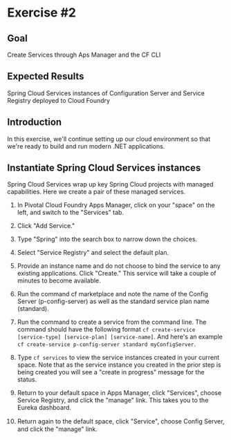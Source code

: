 # Exercise #2

## Goal

Create Services through Aps Manager and the CF CLI

## Expected Results

Spring Cloud Services instances of Configuration Server and Service Registry deployed to Cloud Foundry

## Introduction

In this exercise, we'll continue setting up our cloud environment so that we're ready to build and run modern .NET applications.

## Instantiate Spring Cloud Services instances

Spring Cloud Services wrap up key Spring Cloud projects with managed capabilities. Here we create a pair of these managed services.

1. In Pivotal Cloud Foundry Apps Manager, click on your "space" on the left, and switch to the "Services" tab.

2. Click "Add Service."

3. Type "Spring" into the search box to narrow down the choices.

4. Select "Service Registry" and select the default plan.

5. Provide an instance name and do not choose to bind the service to any existing applications. Click "Create." This service will take a couple of minutes to become available.

6. Run the command cf marketplace and note the name of the Config Server (p-config-server) as well as the standard service plan name (standard).

7. Run the command to create a service from the command line.  The command should have the following format `cf create-service [service-type] [service-plan] [service-name]`.  And here's an example `cf create-service p-config-server standard myConfigServer`.

8. Type `cf services` to view the service instances created in your current space.  Note that as the service instance you created in the prior step is being created you will see a "create in progress" message for the status.

9. Return to your default space in Apps Manager, click "Services", choose Service Registry, and click the "manage" link. This takes you to the Eureka dashboard.

10. Return again to the default space, click "Service", choose Conﬁg Server, and click the "manage" link.